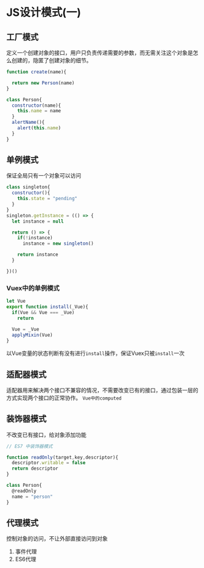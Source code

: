 # JS设计模式(一)

## 工厂模式  

定义一个创建对象的接口，用户只负责传递需要的参数，而无需关注这个对象是怎么创建的，隐匿了创建对象的细节。

```js
function create(name){

  return new Person(name)
}

class Person{
  constructor(name){
    this.name = name
  }
  alertName(){
    alert(this.name)
  }
}
```

## 单例模式

保证全局只有一个对象可以访问
````js
class singleton{
  constructor(){
    this.state = "pending"
  }
}
singleton.getInstance = (() => {
  let instance = null

  return () => {
    if(!instance)
      instance = new singleton()

    return instance
  }

})()

````

### Vuex中的单例模式
````js
let Vue
export function install(_Vue){
  if(Vue && Vue === _Vue)
    return 
  
  Vue = _Vue
  applyMixin(Vue)
}
````
以Vue变量的状态判断有没有进行`install`操作，保证Vuex只被`install`一次

## 适配器模式

适配器用来解决两个接口不兼容的情况，不需要改变已有的接口，通过包装一层的方式实现两个接口的正常协作。
`Vue中的computed`

## 装饰器模式

不改变已有接口，给对象添加功能  
````js
// ES7 中装饰器模式

function readOnly(target,key,descriptor){
  descriptor.writable = false
  return descriptor
}

class Person{
  @readOnly
  name = "person"
}
````

## 代理模式

控制对象的访问，不让外部直接访问到对象

1. 事件代理
2. ES6代理













